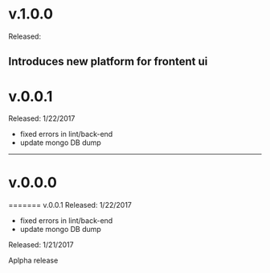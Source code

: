 v.1.0.0
=======
Released: 

Introduces new platform for frontent ui
-----------------------------------------

v.0.0.1
=======
Released: 1/22/2017


- fixed errors in lint/back-end
- update mongo DB dump
-----------------------------------------

v.0.0.0
=======
=======
v.0.0.1
Released: 1/22/2017

- fixed errors in lint/back-end
- update mongo DB dump


Released: 1/21/2017

Aplpha release